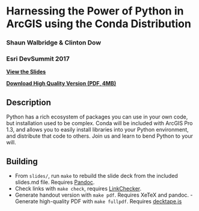 Harnessing the Power of Python in ArcGIS using the Conda Distribution
=====================================================================

### Shaun Walbridge & Clinton Dow
### Esri DevSummit 2017

**[View the Slides](https://4326.us/esri/conda-2017/)**

**[Download High Quality Version (PDF, 4MB)](https://4326.us/esri/conda-2017/devsummit-2017-conda-arcgis-presentation-full.pdf)**

Description
-----------

Python has a rich ecosystem of packages you can use in your own code,
but installation used to be complex. Conda will be included with ArcGIS Pro 1.3,
and allows you to easily install libraries into your Python environment, and
distribute that code to others. Join us and learn to bend Python to your will.

Building
--------

 - From `slides/`, run `make` to rebuild the slide deck from the included slides.md file. Requires [Pandoc](http://johnmacfarlane.net/pandoc/).
  - Check links with `make check`, requires [LinkChecker](https://pypi.python.org/pypi/LinkChecker).
   - Generate handout version with `make pdf`. Requires XeTeX and pandoc.
    - Generate high-quality PDF with `make fullpdf`. Requires [decktape.js](https://github.com/astefanutti/decktape)
